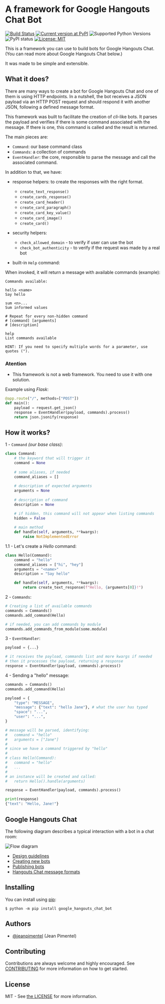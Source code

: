 # A framework for Google Hangouts Chat Bot

[![Build Status](https://travis-ci.org/ciandt/google-hangouts-chat-bot.svg?branch=master)](https://travis-ci.org/ciandt/google-hangouts-chat-bot)
[![Current version at PyPI](https://img.shields.io/pypi/v/google-hangouts-chat-bot.svg)](https://pypi.python.org/pypi/google-hangouts-chat-bot)
![Supported Python Versions](https://img.shields.io/pypi/pyversions/google-hangouts-chat-bot.svg)
![PyPI status](https://img.shields.io/pypi/status/google-hangouts-chat-bot.svg)
[![License: MIT](https://img.shields.io/pypi/l/google-hangouts-chat-bot.svg)](https://github.com/ciandt/google-hangouts-chat-bot/blob/master/LICENSE)

This is a framework you can use to build bots for Google Hangouts Chat. (You can read more about Google Hangouts Chat below.)

It was made to be simple and extensible.

## What it does?

There are many ways to create a bot for Google Hangouts Chat and one of them is using HTTP endpoints.
In a nutshell, the bot receives a JSON payload via an HTTP POST request and should respond it with another JSON, following a defined message format.

This framework was built to facilitate the creation of _cli_-like bots. It parses the payload and verifies if there is some command associated with the message. If there is one, this command is called and the result is returned.  

The main pieces are:
- `Command`: our base command class
- `Commands`: a collection of commands
- `EventHandler`: the core, responsible to parse the message and call the associated command.
 
In addition to that, we have:
- response helpers: to create the responses with the right format.
	- `create_text_response()`
	- `create_cards_response()`
	- `create_card_header()`
	- `create_card_paragraph()`
	- `create_card_key_value()`
	- `create_card_image()`
	- `create_card()`
	
- security helpers:
    - `check_allowed_domain` - to verify if user can use the bot
    - `check_bot_authenticity` -  to verify if the request was made by a real bot
	
- built-in `Help` command:

When invoked, it will return a message with available commands (example):

```
Commands available:

hello <name>
Say hello

sum <n>...
Sum informed values

# Repeat for every non-hidden command
# [command] [arguments]
# [description]

help
List commands available

HINT: If you need to specify multiple words for a parameter, use quotes (").
```

### Atention

- This framework is not a web framework. You need to use it with one solution.

Example using _Flask_:
```python
@app.route("/", methods=["POST"])
def main():
    payload = request.get_json()
    response = EventHandler(payload, commands).process()
    return json.jsonify(response)
```

## How it works?

1 - `Command` _(our base class)_:

```python
class Command:
    # the keyword that will trigger it
    command = None 
    
    # some aliases, if needed
    command_aliases = []
    
    # description of expected arguments
    arguments = None
    
    # description of command
    description = None

    # if hidden, this command will not appear when listing commands
    hidden = False
    
    # main method
    def handle(self, arguments, **kwargs):
        raise NotImplementedError
```

1.1 - Let's create a *Hello* command:
```python
class Hello(Command):
    command = "hello"
    command_aliases = ["hi", "hey"]
    arguments = "<name>"
    description = "Say hello"

    def handle(self, arguments, **kwargs):
        return create_text_response(f"Hello, {arguments[0]}!")
```

2 - `Commands`:

```python
# Creating a list of available commands  
commands = Commands()
commands.add_command(Hello)

# if needed, you can add commands by module
commands.add_commands_from_module(some.module)
```

3 - `EventHandler`:

```python
payload = {...}

# it receives the payload, commands list and more kwargs if needed
# then it processes the payload, returning a response
response = EventHandler(payload, commands).process()
```

4 - Sending a "hello" message:
```python
commands = Commands()
commands.add_command(Hello)

payload = {
    "type": "MESSAGE",
    "message": {"text": "hello Jane"}, # what the user has typed
    "space": "...",
    "user": "...",
}

# message will be parsed, identifying:
#   command = "hello" 
#   arguments = ["Jane"]
# 
# since we have a command triggered by "hello"
# 
# class Hello(Command):
#   command = "hello"
#   ...
# 
# an instance will be created and called:
#   return Hello().handle(arguments) 

response = EventHandler(payload, commands).process()

print(response) 
{"text": "Hello, Jane!"}
```

## Google Hangouts Chat

The following diagram describes a typical interaction with a bot in a chat room:

![Flow diagram](https://developers.google.com/hangouts/chat/images/bot-room-seq.png)

* [Design guidelines](https://developers.google.com/hangouts/chat/concepts/ux)
* [Creating new bots](https://developers.google.com/hangouts/chat/how-tos/bots-develop)
* [Publishing bots](https://developers.google.com/hangouts/chat/how-tos/bots-publish)
* [Hangouts Chat message formats](https://developers.google.com/hangouts/chat/reference/message-formats/)


## Installing

You can install using [pip](https://pip.pypa.io/en/stable/):

```
$ python -m pip install google_hangouts_chat_bot
```


## Authors

- [@jeanpimentel](https://github.com/jeanpimentel) (Jean Pimentel)


## Contributing

Contributions are always welcome and highly encouraged.
See [CONTRIBUTING](CONTRIBUTING.md) for more information on how to get started.


## License

MIT - See [the LICENSE](LICENSE) for more information.
